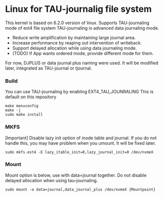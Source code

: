 Linux for TAU-journalig file system
============

This kernel is based on 6.2.0 version of linux.
Supports TAU-journaling mode of ext4 file system
TAU-journaling is advanced data journaling mode.
 - Reduce write amplification by maintaining large journal area.
 - Increase performance by reaping out intervention of writeback.
 - Support delayed allocation while using data journaling mode.
 - (TODO) If App wants ordered mode, provide different mode for them.

For now, DJPLUS or data journal plus naming were used.
It will be modified later, integrated as TAU-journal or tjournal.

### Build
You can use TAU-journaling by enabling EXT4_TAU_JOUNRALING
This is default on this repository
```shell
make menuconfig
make -j
sudo make install
```

### MKFS
[Important]
Disable lazy init option of inode table and journal.
If you do not handle this, you may have problem when you umount.
It will be fixed later.
```shell
sudo mkfs.ext4 -E lazy_itable_init=0,lazy_journal_init=0 /dev/nvmeX
```

### Mount
Mount option is below, use with data=journal together.
Do not disable delayed allocation when using tau-journaling.
```shell
sudo mount -o data=journal,data_journal_plus /dev/nvmeX {Mountpoint}
```
